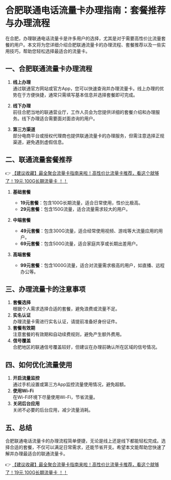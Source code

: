 # 合肥联通电话流量卡办理指南：套餐推荐与办理流程

在合肥，办理联通电话流量卡是许多用户的选择，尤其是对于需要高性价比流量套餐的用户。本文将为您详细介绍合肥联通流量卡的办理流程、套餐推荐以及一些实用技巧，帮助您轻松选择最适合的流量卡。

## 一、合肥联通流量卡办理流程

1. **线上办理**  
   通过联通官方网站或官方App，您可以快速查询并办理流量卡。线上办理的优势在于方便快捷，通常只需填写基本信息并选择套餐即可完成。

2. **线下办理**  
   前往合肥当地的联通营业厅，工作人员会为您提供详细的套餐介绍和办理服务。线下办理适合需要面对面咨询的用户。

3. **第三方渠道**  
   部分电商平台或授权代理商也提供联通流量卡的办理服务，但需注意选择正规渠道，避免遇到虚假信息。

## 二、联通流量套餐推荐

👉 [【建议收藏】最全聚合流量卡指南来啦！高性价比流量卡推荐，看这个就够了！19元 100G长期流量卡 ！！](https://bit.ly/Liuliangka)

1. **基础套餐**  
   - **19元套餐**：包含100G长期流量，适合日常使用，性价比极高。  
   - **29元套餐**：包含150G流量，适合流量需求较大的用户。

2. **中端套餐**  
   - **49元套餐**：包含300G流量，适合经常使用视频、游戏等大流量应用的用户。  
   - **69元套餐**：包含500G流量，适合家庭共享或长期出差用户。

3. **高端套餐**  
   - **99元套餐**：包含1000G流量，适合对流量需求极高的用户，如直播、远程办公等。

## 三、办理流量卡的注意事项

1. **套餐选择**  
   根据个人需求选择合适的套餐，避免浪费或流量不足。  
2. **实名认证**  
   办理流量卡需进行实名认证，请提前准备好身份证件。  
3. **套餐有效期**  
   注意套餐的有效期和自动续费规则，避免产生额外费用。  
4. **信号覆盖**  
   合肥地区的联通信号覆盖较好，但建议在办理前确认所在区域的信号情况。

## 四、如何优化流量使用

1. **开启流量监控**  
   通过手机设置或第三方App监控流量使用情况，避免超额。  
2. **使用Wi-Fi**  
   在Wi-Fi环境下尽量使用Wi-Fi，节省流量。  
3. **关闭后台应用**  
   关闭不必要的后台应用，减少流量消耗。

## 五、总结

合肥联通电话流量卡的办理流程简单便捷，无论是线上还是线下都能轻松完成。选择合适的套餐，不仅可以满足日常需求，还能节省开支。希望本文能帮助您快速了解并办理最适合的联通流量卡。

👉 [【建议收藏】最全聚合流量卡指南来啦！高性价比流量卡推荐，看这个就够了！19元 100G长期流量卡 ！！](https://bit.ly/Liuliangka)